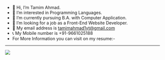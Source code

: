 - 👋 Hi, I’m Tamim Ahmad.
- 👀 I’m interested in Programming Languages.
- 🌱 I’m currently pursuing B.A. with Computer Application.
- 💞️ I’m looking for a job as a Front-End Website Developer.
- 📧 My email address is tamimahmad1yt@gmail.com
- 📞 My Mobile number is +91-9661025188
- For More Information you can visit on my resume:- 

<!---
tamimahmad1yt/tamimahmad1yt is a ✨ special ✨ repository because its `README.md` (this file) appears on your GitHub profile.
You can click the Preview link to take a look at your changes.
--->
<hr>
<a href="https://visitcount.itsvg.in">
  <img src="https://visitcount.itsvg.in/api?id=tamimahmad1yt&label=Profile%20Views&color=1&icon=5&pretty=true" />
</a>
